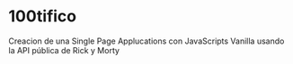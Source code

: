 # 100tifico
Creacion de una Single Page Applucations con JavaScripts Vanilla usando la API pública de Rick y Morty
